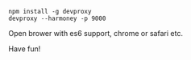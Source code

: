 ```
npm install -g devproxy
devproxy --harmoney -p 9000
```
Open brower with es6 support, chrome or safari etc.

Have fun!